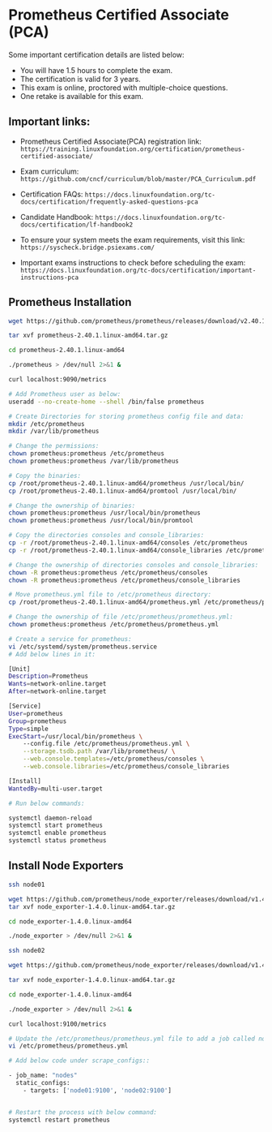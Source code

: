 # Prometheus Certified Associate (PCA)

Some important certification details are listed below:

- You will have 1.5 hours to complete the exam.
- The certification is valid for 3 years.
- This exam is online, proctored with multiple-choice questions.
- One retake is available for this exam.

## Important links:

- Prometheus Certified Associate(PCA) registration link: `https://training.linuxfoundation.org/certification/prometheus-certified-associate/`

- Exam curriculum: `https://github.com/cncf/curriculum/blob/master/PCA_Curriculum.pdf`

- Certification FAQs: `https://docs.linuxfoundation.org/tc-docs/certification/frequently-asked-questions-pca`

- Candidate Handbook: `https://docs.linuxfoundation.org/tc-docs/certification/lf-handbook2`

- To ensure your system meets the exam requirements, visit this link: `https://syscheck.bridge.psiexams.com/`

- Important exams instructions to check before scheduling the exam: `https://docs.linuxfoundation.org/tc-docs/certification/important-instructions-pca`

## Prometheus Installation

```bash
wget https://github.com/prometheus/prometheus/releases/download/v2.40.1/prometheus-2.40.1.linux-amd64.tar.gz

tar xvf prometheus-2.40.1.linux-amd64.tar.gz

cd prometheus-2.40.1.linux-amd64

./prometheus > /dev/null 2>&1 &

curl localhost:9090/metrics
```

```bash
# Add Prometheus user as below:
useradd --no-create-home --shell /bin/false prometheus

# Create Directories for storing prometheus config file and data:
mkdir /etc/prometheus
mkdir /var/lib/prometheus

# Change the permissions:
chown prometheus:prometheus /etc/prometheus
chown prometheus:prometheus /var/lib/prometheus

# Copy the binaries:
cp /root/prometheus-2.40.1.linux-amd64/prometheus /usr/local/bin/
cp /root/prometheus-2.40.1.linux-amd64/promtool /usr/local/bin/

# Change the ownership of binaries:
chown prometheus:prometheus /usr/local/bin/prometheus
chown prometheus:prometheus /usr/local/bin/promtool

# Copy the directories consoles and console_libraries:
cp -r /root/prometheus-2.40.1.linux-amd64/consoles /etc/prometheus
cp -r /root/prometheus-2.40.1.linux-amd64/console_libraries /etc/prometheus

# Change the ownership of directories consoles and console_libraries:
chown -R prometheus:prometheus /etc/prometheus/consoles
chown -R prometheus:prometheus /etc/prometheus/console_libraries

# Move prometheus.yml file to /etc/prometheus directory:
cp /root/prometheus-2.40.1.linux-amd64/prometheus.yml /etc/prometheus/prometheus.yml

# Change the ownership of file /etc/prometheus/prometheus.yml:
chown prometheus:prometheus /etc/prometheus/prometheus.yml

# Create a service for prometheus:
vi /etc/systemd/system/prometheus.service
# Add below lines in it:
```

```bash
[Unit]
Description=Prometheus
Wants=network-online.target
After=network-online.target

[Service]
User=prometheus
Group=prometheus
Type=simple
ExecStart=/usr/local/bin/prometheus \
    --config.file /etc/prometheus/prometheus.yml \
    --storage.tsdb.path /var/lib/prometheus/ \
    --web.console.templates=/etc/prometheus/consoles \
    --web.console.libraries=/etc/prometheus/console_libraries

[Install]
WantedBy=multi-user.target
```

```bash
# Run below commands:

systemctl daemon-reload
systemctl start prometheus
systemctl enable prometheus
systemctl status prometheus
```

## Install Node Exporters

```bash
ssh node01

wget https://github.com/prometheus/node_exporter/releases/download/v1.4.0/node_exporter-1.4.0.linux-amd64.tar.gz
tar xvf node_exporter-1.4.0.linux-amd64.tar.gz

cd node_exporter-1.4.0.linux-amd64

./node_exporter > /dev/null 2>&1 &
```

```bash
ssh node02

wget https://github.com/prometheus/node_exporter/releases/download/v1.4.0/node_exporter-1.4.0.linux-amd64.tar.gz

tar xvf node_exporter-1.4.0.linux-amd64.tar.gz

cd node_exporter-1.4.0.linux-amd64

./node_exporter > /dev/null 2>&1 &

curl localhost:9100/metrics
```

```bash
# Update the /etc/prometheus/prometheus.yml file to add a job called nodes to start scraping the two node_exporters. 
vi /etc/prometheus/prometheus.yml

# Add below code under scrape_configs::

- job_name: "nodes"
  static_configs:
    - targets: ['node01:9100', 'node02:9100']


# Restart the process with below command:
systemctl restart prometheus
```
